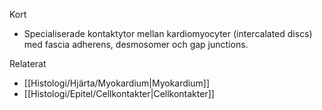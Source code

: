 Kort
- Specialiserade kontaktytor mellan kardiomyocyter (intercalated discs) med fascia adherens, desmosomer och gap junctions.

Relaterat
- [[Histologi/Hjärta/Myokardium|Myokardium]]
- [[Histologi/Epitel/Cellkontakter|Cellkontakter]]

